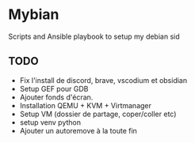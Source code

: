 # Mybian
Scripts and Ansible playbook to setup my debian sid

## TODO

- Fix l'install de discord, brave, vscodium et obsidian
- Setup GEF pour GDB
- Ajouter fonds d'écran.
- Installation QEMU + KVM + Virtmanager
- Setup VM (dossier de partage, coper/coller etc)
- setup venv python
- Ajouter un autoremove à la toute fin
